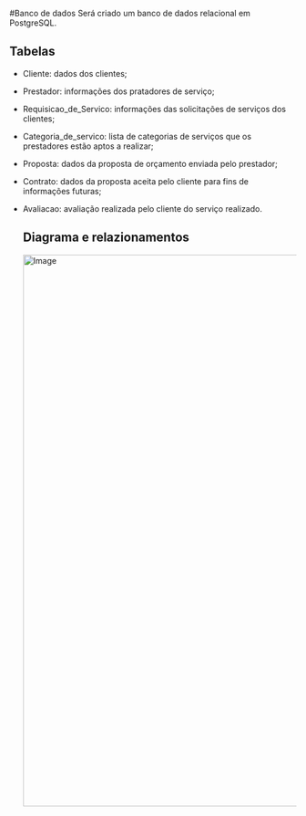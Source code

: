 #Banco de dados
Será criado um banco de dados relacional em PostgreSQL.

## Tabelas
- Cliente: dados dos clientes;
- Prestador: informações dos pratadores de serviço;
- Requisicao_de_Servico: informações das solicitações de serviços dos clientes;
- Categoria_de_servico: lista de categorias de serviços que os prestadores estão aptos a realizar;
- Proposta: dados da proposta de orçamento enviada pelo prestador;
- Contrato: dados da proposta aceita pelo cliente para fins de informações futuras;
- Avaliacao: avaliação realizada pelo cliente do serviço realizado.

  ## Diagrama e relazionamentos
  <img width="1161" height="967" alt="Image" src="https://github.com/user-attachments/assets/976563e3-74a2-4c4e-9c76-213e906eca0a" />
